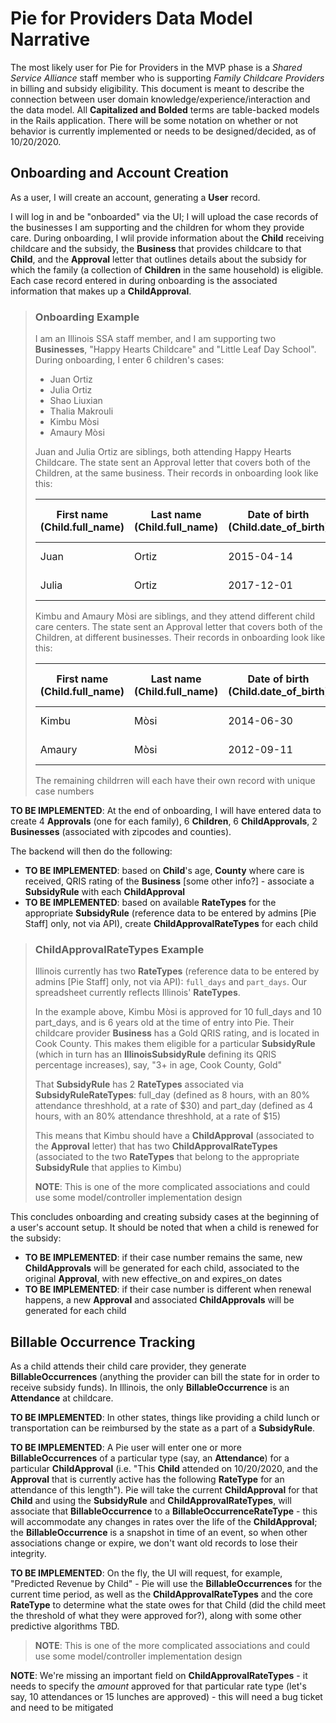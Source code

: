 # Pie for Providers Data Model Narrative

The most likely user for Pie for Providers in the MVP phase is a *Shared Service Alliance* staff member who is supporting *Family Childcare Providers* in billing and subsidy eligibility.  This document is meant to describe the connection between user domain knowledge/experience/interaction and the data model.  All **Capitalized and Bolded** terms are table-backed models in the Rails application.  There will be some notation on whether or not behavior is currently implemented or needs to be designed/decided, as of 10/20/2020.

## Onboarding and Account Creation

As a user, I will create an account, generating a **User** record.

I will log in and be "onboarded" via the UI; I will upload the case records of the businesses I am supporting and the children for whom they provide care.  During onboarding, I wlil provide information about the **Child** receiving childcare and the subsidy, the **Business** that provides childcare to that **Child**, and the **Approval** letter that outlines details about the subsidy for which the family (a collection of **Children** in the same household) is eligible.  Each case record entered in during onboarding is the associated information that makes up a **ChildApproval**.

> ### Onboarding Example
>
> I am an Illinois SSA staff member, and I am supporting two **Businesses**, "Happy Hearts Childcare" and "Little Leaf Day School".
> During onboarding, I enter 6 children's cases:
>
> - Juan Ortiz
> - Julia Ortiz
> - Shao Liuxian
> - Thalia Makrouli
> - Kimbu Mòsi
> - Amaury Mòsi
>
> Juan and Julia Ortiz are siblings, both attending Happy Hearts Childcare.  The state sent an Approval letter that covers both of the Children, at the same business.  Their records in onboarding look like this:  
>
> | First name (Child.full_name) | Last name (Child.full_name) | Date of birth (Child.date_of_birth) | Business Name (Business.name) | Business Zip Code (Business.zip_code) | Business County (Business.county) | Business QRIS rating (TO BE IMPLEMENTED) | Case number (Approval.case_number) | Full days (ChildApprovalRateTypes) | Part days (ChildApprovalRateTypes) | Effective on (Approval.effective_on) | Expires on (Approval.expires_on) | Co-pay (Approval.copay_cents[monetize]) | Co-pay frequency (Approval.copay_frequency[enum]) |
> | ----------- | ----------- | ----------- | ----------- | ----------- | ----------- | ----------- | ----------- | ----------- | ----------- | ----------- | ----------- | ----------- | ----------- |
> | Juan | Ortiz | 2015-04-14 | Happy Hearts Childcare | 60606 | Cook | Gold | 1234567 | 18 | 4 | 2019-11-12 | 2020-11-12 | $100 | Monthly |
> | Julia | Ortiz | 2017-12-01 | Happy Hearts Childcare | 60606 | Cook | Gold | 1234567 | 22 | 5 | 2019-11-12 | 2020-11-12 | $100 | Monthly |
>
> Kimbu and Amaury Mòsi are siblings, and they attend different child care centers.  The state sent an Approval letter that covers both of the Children, at different businesses.  Their records in onboarding look like this:
>
> | First name (Child.full_name) | Last name (Child.full_name) | Date of birth (Child.date_of_birth) | Business Name (Business.name) | Business Zip Code (Business.ZipCode) | Business County (Business.County) | Business QRIS rating (TO BE IMPLEMENTED) | Case number (Approval.case_number) | Full days (ChildApprovalRateTypes) | Part days (ChildApprovalRateTypes) | Effective on (Approval.effective_on) | Expires on (Approval.expires_on) | Co-pay (Approval.copay_cents[monetize]) | Co-pay frequency (Approval.copay_frequency[enum]) |  
> | ----------- | ----------- | ----------- | ----------- | ----------- | ----------- | ----------- | ----------- | ----------- | ----------- | ----------- | ----------- | ----------- | ----------- |
> | Kimbu | Mòsi | 2014-06-30 | Happy Hearts Childcare | 60606 | Cook | Gold | 4567890 | 10 | 10 | 2020-02-04 | 2021-02-04 | $12 | Weekly |
> | Amaury | Mòsi | 2012-09-11 | Little Leaf Day School | 60101 | DuPage | Bronze | 4567890 | 11 | 7 | 2019-11-12 | 2020-11-12 | $12 | Weekly |  
> 
> The remaining childrren will each have their own record with unique case numbers
  
**TO BE IMPLEMENTED**: At the end of onboarding, I will have entered data to create 4 **Approvals** (one for each family), 6 **Children**, 6 **ChildApprovals**, 2 **Businesses** (associated with zipcodes and counties).

The backend will then do the following:  

- **TO BE IMPLEMENTED**: based on **Child**'s age, **County** where care is received, QRIS rating of the **Business** [some other info?] - associate a **SubsidyRule** with each **ChildApproval**
- **TO BE IMPLEMENTED**: based on available **RateTypes** for the appropriate **SubsidyRule** (reference data to be entered by admins [Pie Staff] only, not via API), create **ChildApprovalRateTypes** for each child

> ### ChildApprovalRateTypes Example
>
> Illinois currently has two **RateTypes** (reference data to be entered by admins [Pie Staff] only, not via API): `full_days` and `part_days`.  Our spreadsheet currently reflects Illinois' **RateTypes**.
>
> In the example above, Kimbu Mòsi is approved for 10 full_days and 10 part_days, and is 6 years old at the time of entry into Pie.  Their childcare provider **Business** has a Gold QRIS rating, and is located in Cook County.  This makes them eligible for a particular **SubsidyRule** (which in turn has an **IllinoisSubsidyRule** defining its QRIS percentage increases), say, "3+ in age, Cook County, Gold"
>
> That **SubsidyRule** has 2 **RateTypes** associated via **SubsidyRuleRateTypes**: full_day (defined as 8 hours, with an 80% attendance threshhold, at a rate of $30) and part_day (defined as 4 hours, with an 80% attendance threshhold, at a rate of $15)
>
> This means that Kimbu should have a **ChildApproval** (associated to the **Approval** letter) that has two **ChildApprovalRateTypes** (associated to the two **RateTypes** that belong to the appropriate **SubsidyRule** that applies to Kimbu)
>
> **NOTE**: This is one of the more complicated associations and could use some model/controller implementation design

This concludes onboarding and creating subsidy cases at the beginning of a user's account setup.  It should be noted that when a child is renewed for the subsidy:

- **TO BE IMPLEMENTED**: if their case number remains the same, new **ChildApprovals** will be generated for each child, associated to the original **Approval**, with new effective_on and expires_on dates
- **TO BE IMPLEMENTED**: if their case number is different when renewal happens, a new **Approval** and associated **ChildApprovals** will be generated for each child

## Billable Occurrence Tracking

As a child attends their child care provider, they generate **BillableOccurrences** (anything the provider can bill the state for in order to receive subsidy funds).  In Illinois, the only **BillableOccurrence** is an **Attendance** at childcare.  

**TO BE IMPLEMENTED**: In other states, things like providing a child lunch or transportation can be reimbursed by the state as a part of a **SubsidyRule**.

**TO BE IMPLEMENTED**: A Pie user will enter one or more **BillableOccurrences** of a particular type (say, an **Attendance**) for a particular **ChildApproval** (i.e. "This **Child** attended on 10/20/2020, and the **Approval** that is currently active has the following **RateType** for an attendance of this length").  Pie will take the current **ChildApproval** for that **Child** and using the **SubsidyRule** and **ChildApprovalRateTypes**, will associate that **BillableOccurrence** to a **BillableOccurrenceRateType** - this will accommodate any changes in rates over the life of the **ChildApproval**; the **BillableOccurrence** is a snapshot in time of an event, so when other associations change or expire, we don't want old records to lose their integrity.

**TO BE IMPLEMENTED**: On the fly, the UI will request, for example, "Predicted Revenue by Child" - Pie will use the **BillableOccurrences** for the current time period, as well as the **ChildApprovalRateTypes** and the core **RateType** to determine what the state owes for that Child (did the child meet the threshold of what they were approved for?), along with some other predictive algorithms TBD.

> **NOTE**: This is one of the more complicated associations and could use some model/controller implementation design

**NOTE**: We're missing an important field on **ChildApprovalRateTypes** - it needs to specify the *amount* approved for that particular rate type (let's say, 10 attendances or 15 lunches are approved) - this will need a bug ticket and need to be mitigated
